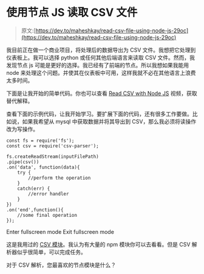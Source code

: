 # 使用节点 JS 读取 CSV 文件

> 原文:[https://dev.to/maheshkay/read-csv-file-using-node-js-29oc](https://dev.to/maheshkay/read-csv-file-using-node-js-29oc)

我目前正在做一个商业项目，将处理后的数据导出为 CSV 文件。我想把它处理到仪表板上。我可以选择 python 或任何其他后端语言来读取 CSV 文件。然而，我发现节点 js 可能是更好的选择。我已经有了前端的节点。所以我想如果我能用 node 来处理这个问题。并使其在仪表板中可用，这样我就不必在其他语言上浪费太多时间。

下面是让我开始的简单代码。你也可以查看 [Read CSV with Node JS](https://www.youtube.com/watch?v=ErfEKTrgq5Y&index=4&list=PLUY1lsOTtPeIFpuZEeQH2-5PDn4n3rpO7) 视频，获取替代解释。

查看下面的示例代码，让我开始学习。要扩展下面的代码，还有很多工作要做。比如说，如果我希望从 mysql 中获取数据并将其导出到 CSV，那么我必须将读操作改为写操作。

```
const fs = require('fs'); 
const csv = require('csv-parser');

fs.createReadStream(inputFilePath)
.pipe(csv())
.on('data', function(data){
    try {
        //perform the operation
    }
    catch(err) {
        //error handler
    }
})
.on('end',function(){
    //some final operation
}); 
```

Enter fullscreen mode Exit fullscreen mode

这是我用过的 [CSV 模块](https://www.npmjs.com/package/csv-parser)。我认为有大量的 npm 模块你可以去看看。但是 CSV 解析器似乎很简单，可以完成任务。

对于 CSV 解析，您最喜欢的节点模块是什么？